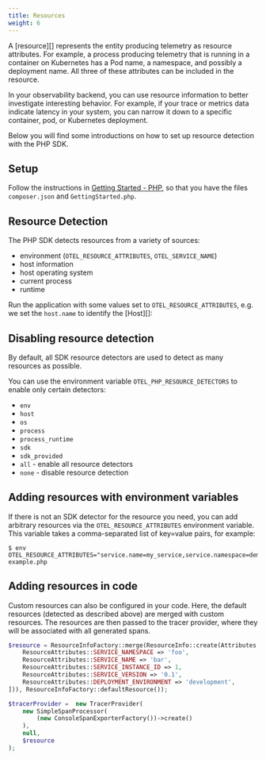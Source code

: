 ```yaml
---
title: Resources
weight: 6
---
```


A [resource][] represents the entity producing telemetry as resource attributes.
For example, a process producing telemetry that is running in a container on
Kubernetes has a Pod name, a namespace, and possibly a deployment name. All
three of these attributes can be included in the resource.

In your observability backend, you can use resource information to better
investigate interesting behavior. For example, if your trace or metrics data
indicate latency in your system, you can narrow it down to a specific container,
pod, or Kubernetes deployment.

Below you will find some introductions on how to set up resource detection with
the PHP SDK.

## Setup

Follow the instructions in [Getting Started - PHP](getting-started.md), so that you have
the files `composer.json` and `GettingStarted.php`.

## Resource Detection

The PHP SDK detects resources from a variety of sources:

* environment (`OTEL_RESOURCE_ATTRIBUTES`, `OTEL_SERVICE_NAME`)
* host information
* host operating system
* current process
* runtime

Run the application with some values set to `OTEL_RESOURCE_ATTRIBUTES`, e.g. we
set the `host.name` to identify the [Host][]:

## Disabling resource detection

By default, all SDK resource detectors are used to detect as many resources as possible.

You can use the environment variable `OTEL_PHP_RESOURCE_DETECTORS` to enable only certain detectors:

* `env`
* `host`
* `os`
* `process`
* `process_runtime`
* `sdk`
* `sdk_provided`
* `all` - enable all resource detectors
* `none` - disable resource detection

## Adding resources with environment variables

If there is not an SDK detector for the resource you need, you can add arbitrary resources via the
`OTEL_RESOURCE_ATTRIBUTES` environment variable. This variable takes a comma-separated list of key=value
pairs, for example:

```shell
$ env OTEL_RESOURCE_ATTRIBUTES="service.name=my_service,service.namespace=demo,service.version=1.0,deployment.environment=development" example.php
```

## Adding resources in code

Custom resources can also be configured in your code. Here, the default resources (detected as described
above) are merged with custom resources. The resources are then passed to the tracer provider, where they
will be associated with all generated spans.

```php
$resource = ResourceInfoFactory::merge(ResourceInfo::create(Attributes::create([
    ResourceAttributes::SERVICE_NAMESPACE => 'foo',
    ResourceAttributes::SERVICE_NAME => 'bar',
    ResourceAttributes::SERVICE_INSTANCE_ID => 1,
    ResourceAttributes::SERVICE_VERSION => '0.1',
    ResourceAttributes::DEPLOYMENT_ENVIRONMENT => 'development',
])), ResourceInfoFactory::defaultResource());

$tracerProvider =  new TracerProvider(
    new SimpleSpanProcessor(
        (new ConsoleSpanExporterFactory())->create()
    ),
    null,
    $resource
);
```
